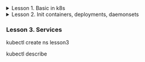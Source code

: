 <details>
  <summary>Lesson 1. Basic in k8s</summary>

### Pods

```shell
kubectl apply -f 01-pods/01_pod_nginx.yaml
```
- посмотреть все поды
```shell
kubectl get pods
```
- посмотреть подробнее про все поды в том числе IP-адреса
```shell
kubectl get pods -o wide
```
- IP адреса меняются после перезапуска пода
```shell
kubectl delete -f 01-pods/01_pod_nginx.yaml
kubectl apply -f 01-pods/01_pod_nginx.yaml
sleep 5
kubectl get pods -o wide
```
- запуск пода императивно
```shell
kubectl run my-curl-pod --image=curlimages/curl -it --rm -- sh 
```

### Labels
- просмотр подов с метками
```shell
kubectl get pods --show-labels
```
- добавление метки
```shell
kubectl label pods pod-nginx rock=metallica
kubectl get pods --show-labels
```
- не все знаки можно использовать в метках
```shell
kubectl label pods pod-nginx rock=ac/dc
kubectl label pods pod-nginx rock=pink floyd
```
- ключ должен быть уникальный
```shell
kubectl label pods pod-nginx rock=slayer
kubectl label pods pod-nginx alternative=korn
```

```shell
kubectl get pods --show-labels
kubectl get pods -L alternative,rock
```
- фильтрация по метке
```shell
kubectl get pods -l alternative=korn
kubectl get pods -l alternative!=korn
```
- фильтрация по набору
```shell
kubectl get pods -l alternative,rock
```
- можно метить ноды и использовать в NodeSelecor
```shell
kubectl get pods 
kubectl label nodes microk8s-01 gpu=true
kubectl get pods 
```

- добавление аннотации
```shell
kubectl annotate pod pod-nginx created-by="denis"
kubectl describe pod pod-nginx
kubectl describe pod pod-nginx-node-selector
```
### Services and endpoints

```shell
kubectl apply -f 01-pods/02_pod_svc_nginx.yaml
```

```shell
kubectl get pods --show-labels
```

```shell
kubectl run my-curl-pod --image=curlimages/curl -it --rm -- sh 
curl svc-nginx2
```

```shell
kubectl get svc -o wide
```

```shell
kubectl get ep
```

```shell
kubectl describe svc svc-nginx2
```

```shell
kubectl apply -f 01-pods/03_pod_multitool.yaml 
```

```shell
kubectl exec pod-multitool -it -- bash
```

```shell
kubectl port-forward
```

</details>

<details>
  <summary>Lesson 2. Init containers, deployments, daemonsets</summary>

```shell
kubectl create ns lesson2
```

```shell
kubectl -n lesson2 get pod -w
```

```shell
  kubectl -n lesson2 logs pod-init -f
  ```

```shell
kubectl -n lesson2 logs pod-init -c delay
```

```shell
kubectl -n lesson2 describe pod init-pod
```

```shell
kubectl apply -f 01-pods/11_pod_init.yaml
```

```shell
kubectl apply -f 01-pods/12_pod_startup.yaml
```

```shell
kubectl apply -f 01-pods/13_pod_liveness.yaml
```

```shell
kubectl apply -f 01-pods/14_pod_readyness.yaml
```

```shell
kubectl apply -f 02-deployments/11_dpl_svc_nginx.yaml
```

```shell
kubectl -n lesson2 get replicaset
```

```shell
kubectl -n lesson2 delete pod dpl-nginx-65848665bd-97v6r
```

```shell
kubectl apply -f 03-daemonsets/11_dms.yaml
```

```shell
kubectl get pods -n lesson2 -o wide
```

</details>

### Lesson 3. Services

kubectl create ns lesson3

kubectl describe 
